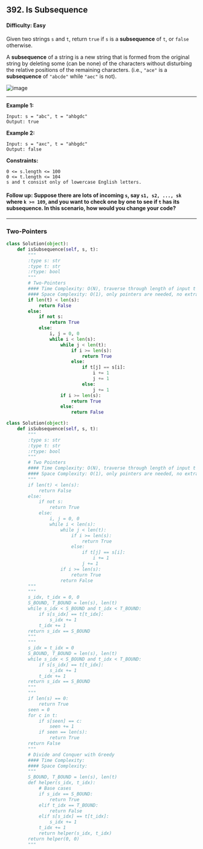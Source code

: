 ## 392. Is Subsequence

#### Difficulty: Easy

Given two strings ```s``` and ```t```, return ```true``` if ```s``` is a __subsequence__ of ```t```, or ```false``` otherwise.

A __subsequence__ of a string is a new string that is formed from the original string by deleting some (can be none) of the characters without disturbing the relative positions of the remaining characters. (i.e., ```"ace"``` is a __subsequence__ of ```"abcde"``` while ```"aec"``` is not).

![image](https://user-images.githubusercontent.com/35042430/205380949-977ed83a-4f51-44f1-86d3-6411153715d2.png)

---

__Example 1:__
```
Input: s = "abc", t = "ahbgdc"
Output: true
```

__Example 2:__
```
Input: s = "axc", t = "ahbgdc"
Output: false
```

__Constraints:__
```
0 <= s.length <= 100
0 <= t.length <= 104
s and t consist only of lowercase English letters.
```

#### Follow up: Suppose there are lots of incoming ```s```, say ```s1, s2, ..., sk``` where ```k >= 109```, and you want to check one by one to see if ```t``` has its subsequence. In this scenario, how would you change your code?

---

### Two-Pointers

```Python
class Solution(object):
    def isSubsequence(self, s, t):
        """
        :type s: str
        :type t: str
        :rtype: bool
        """
        # Two-Pointers
        #### Time Complexity: O(N), traverse through length of input t but iterate though length t and length s at the same time
        #### Space Complexity: O(1), only pointers are needed, no extra space required
        if len(t) < len(s):
            return False
        else:
            if not s:
                return True
            else:
                i, j = 0, 0
                while i < len(s):
                    while j < len(t):
                        if i >= len(s):
                            return True
                        else:
                            if t[j] == s[i]:
                                i += 1
                                j += 1
                            else:
                                j += 1
                    if i >= len(s):
                        return True
                    else:
                        return False
```

```Python
class Solution(object):
    def isSubsequence(self, s, t):
        """
        :type s: str
        :type t: str
        :rtype: bool
        """
        # Two Pointers
        #### Time Complexity: O(N), traverse through length of input t but iterate though length t and length s at the same time
        #### Space Complexity: O(1), only pointers are needed, no extra space required
        """
        if len(t) < len(s):
            return False
        else:
            if not s:
                return True
            else:
                i, j = 0, 0
                while i < len(s):
                    while j < len(t):
                        if i >= len(s):
                            return True
                        else:
                            if t[j] == s[i]:
                                i += 1
                            j += 1
                    if i >= len(s):
                        return True
                    return False
        """
        """
        s_idx, t_idx = 0, 0
        S_BOUND, T_BOUND = len(s), len(t)
        while s_idx < S_BOUND and t_idx < T_BOUND:
            if s[s_idx] == t[t_idx]:
                s_idx += 1
            t_idx += 1
        return s_idx == S_BOUND
        """
        """
        s_idx = t_idx = 0
        S_BOUND, T_BOUND = len(s), len(t)
        while s_idx < S_BOUND and t_idx < T_BOUND:
            if s[s_idx] == t[t_idx]:
                s_idx += 1
            t_idx += 1
        return s_idx == S_BOUND
        """
        """
        if len(s) == 0:
            return True
        seen = 0
        for c in t:
            if s[seen] == c:
                seen += 1
            if seen == len(s):
                return True
        return False
        """
        # Divide and Conquer with Greedy
        #### Time Complexity:
        #### Space Complexity:
        """
        S_BOUND, T_BOUND = len(s), len(t)
        def helper(s_idx, t_idx):
            # Base cases
            if s_idx == S_BOUND:
                return True
            elif t_idx == T_BOUND:
                return False
            elif s[s_idx] == t[t_idx]:
                s_idx += 1
            t_idx += 1
            return helper(s_idx, t_idx)
        return helper(0, 0)
        """
```
